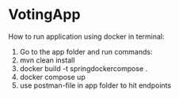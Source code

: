 # VotingApp

How to run application using docker in terminal:
1. Go to the app folder and run commands:
2. mvn clean install 
3. docker build -t springdockercompose .
4. docker compose up
5. use postman-file in app folder to hit endpoints
